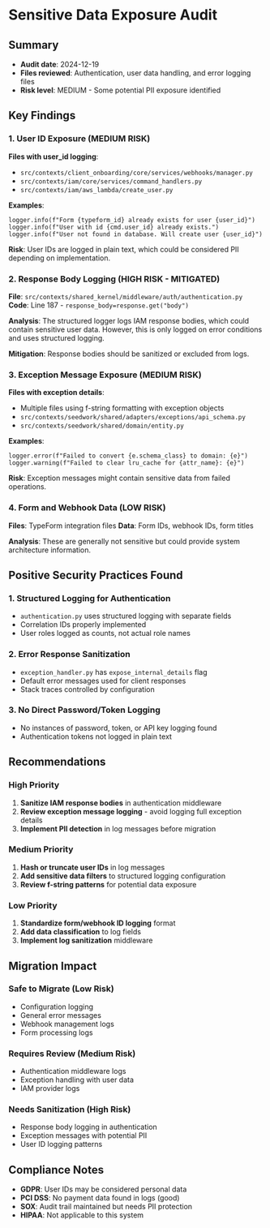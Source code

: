 # Sensitive Data Exposure Audit

## Summary
- **Audit date**: 2024-12-19
- **Files reviewed**: Authentication, user data handling, and error logging files
- **Risk level**: MEDIUM - Some potential PII exposure identified

## Key Findings

### 1. User ID Exposure (MEDIUM RISK)
**Files with user_id logging**:
- `src/contexts/client_onboarding/core/services/webhooks/manager.py`
- `src/contexts/iam/core/services/command_handlers.py`
- `src/contexts/iam/aws_lambda/create_user.py`

**Examples**:
```
logger.info(f"Form {typeform_id} already exists for user {user_id}")
logger.info(f"User with id {cmd.user_id} already exists.")
logger.info(f"User not found in database. Will create user {user_id}")
```

**Risk**: User IDs are logged in plain text, which could be considered PII depending on implementation.

### 2. Response Body Logging (HIGH RISK - MITIGATED)
**File**: `src/contexts/shared_kernel/middleware/auth/authentication.py`
**Code**: Line 187 - `response_body=response.get("body")`

**Analysis**: The structured logger logs IAM response bodies, which could contain sensitive user data. However, this is only logged on error conditions and uses structured logging.

**Mitigation**: Response bodies should be sanitized or excluded from logs.

### 3. Exception Message Exposure (MEDIUM RISK)
**Files with exception details**:
- Multiple files using f-string formatting with exception objects
- `src/contexts/seedwork/shared/adapters/exceptions/api_schema.py`
- `src/contexts/seedwork/shared/domain/entity.py`

**Examples**:
```
logger.error(f"Failed to convert {e.schema_class} to domain: {e}")
logger.warning(f"Failed to clear lru_cache for {attr_name}: {e}")
```

**Risk**: Exception messages might contain sensitive data from failed operations.

### 4. Form and Webhook Data (LOW RISK)
**Files**: TypeForm integration files
**Data**: Form IDs, webhook IDs, form titles

**Analysis**: These are generally not sensitive but could provide system architecture information.

## Positive Security Practices Found

### 1. Structured Logging for Authentication
- `authentication.py` uses structured logging with separate fields
- Correlation IDs properly implemented
- User roles logged as counts, not actual role names

### 2. Error Response Sanitization
- `exception_handler.py` has `expose_internal_details` flag
- Default error messages used for client responses
- Stack traces controlled by configuration

### 3. No Direct Password/Token Logging
- No instances of password, token, or API key logging found
- Authentication tokens not logged in plain text

## Recommendations

### High Priority
1. **Sanitize IAM response bodies** in authentication middleware
2. **Review exception message logging** - avoid logging full exception details
3. **Implement PII detection** in log messages before migration

### Medium Priority
1. **Hash or truncate user IDs** in log messages
2. **Add sensitive data filters** to structured logging configuration
3. **Review f-string patterns** for potential data exposure

### Low Priority
1. **Standardize form/webhook ID logging** format
2. **Add data classification** to log fields
3. **Implement log sanitization** middleware

## Migration Impact

### Safe to Migrate (Low Risk)
- Configuration logging
- General error messages
- Webhook management logs
- Form processing logs

### Requires Review (Medium Risk)
- Authentication middleware logs
- Exception handling with user data
- IAM provider logs

### Needs Sanitization (High Risk)
- Response body logging in authentication
- Exception messages with potential PII
- User ID logging patterns

## Compliance Notes
- **GDPR**: User IDs may be considered personal data
- **PCI DSS**: No payment data found in logs (good)
- **SOX**: Audit trail maintained but needs PII protection
- **HIPAA**: Not applicable to this system
